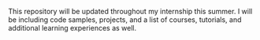 This repository will be updated throughout my internship this summer. I will be including code samples, projects, and a list of courses, tutorials, and additional learning experiences as well.
